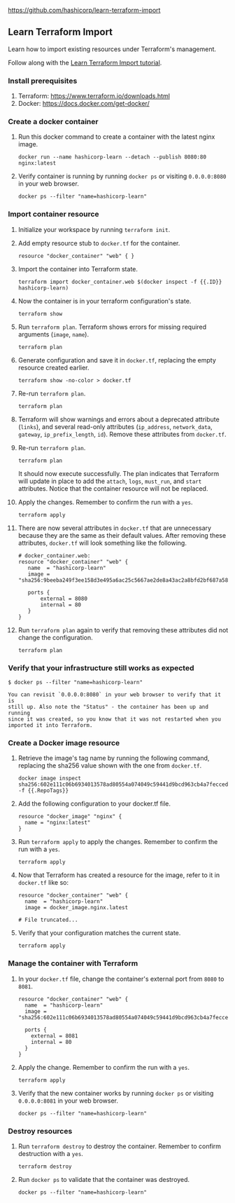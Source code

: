 https://github.com/hashicorp/learn-terraform-import


## Learn Terraform Import

Learn how to import existing resources under Terraform's management.

Follow along with the [Learn Terraform Import tutorial](https://developer.hashicorp.com/terraform/tutorials/state/state-import).

### Install prerequisites

1. Terraform: https://www.terraform.io/downloads.html
1. Docker: https://docs.docker.com/get-docker/

### Create a docker container

1. Run this docker command to create a container with the latest nginx image.

    ```shell
    docker run --name hashicorp-learn --detach --publish 8080:80 nginx:latest
    ```

1. Verify container is running by running `docker ps` or visiting `0.0.0.0:8080`
    in your web browser.

    ```shell
    docker ps --filter "name=hashicorp-learn"
    ```

### Import container resource

1. Initialize your workspace by running `terraform init`.

1. Add empty resource stub to `docker.tf` for the container.

    ```hcl
    resource "docker_container" "web" { }
    ```

1. Import the container into Terraform state.

    ```shell
    terraform import docker_container.web $(docker inspect -f {{.ID}} hashicorp-learn)
    ```

1. Now the container is in your terraform configuration's state.

    ```shell
    terraform show
    ```

1. Run `terraform plan`. Terraform shows errors for missing required arguments
    (`image`, `name`).

    ```shell
    terraform plan
    ```

1. Generate configuration and save it in `docker.tf`, replacing the empty
    resource created earlier.

    ```shell
    terraform show -no-color > docker.tf
    ```

1. Re-run `terraform plan`.
    ```shell
    terraform plan
    ```

1. Terraform will show warnings and errors about a deprecated attribute
    (`links`), and several read-only attributes (`ip_address`, `network_data`,
    `gateway`, `ip_prefix_length`, `id`). Remove these attributes from `docker.tf`.

1. Re-run `terraform plan`.

    ```shell
    terraform plan
    ```

    It should now execute successfully. The plan indicates that Terraform will
    update in place to add the `attach`, `logs`, `must_run`, and `start`
    attributes. Notice that the container resource will not be replaced.

1. Apply the changes. Remember to confirm the run with a `yes`.

    ```shell
    terraform apply
    ```

1. There are now several attributes in `docker.tf` that are unnecessary because
    they are the same as their default values. After removing these attributes,
    `docker.tf` will look something like the following.

    ```hcl
    # docker_container.web:
    resource "docker_container" "web" {
       name  = "hashicorp-learn"
       image = "sha256:9beeba249f3ee158d3e495a6ac25c5667ae2de8a43ac2a8bfd2bf687a58c06c9"

       ports {
           external = 8080
           internal = 80
       }
    }
    ```

1. Run `terraform plan` again to verify that removing these attributes did not
    change the configuration.

    ```shell
    terraform plan
    ```

### Verify that your infrastructure still works as expected

```shell
$ docker ps --filter "name=hashicorp-learn"
```

    You can revisit `0.0.0.0:8080` in your web browser to verify that it is
    still up. Also note the "Status" - the container has been up and running
    since it was created, so you know that it was not restarted when you
    imported it into Terraform.

### Create a Docker image resource

1. Retrieve the image's tag name by running the following command, replacing the
    sha256 value shown with the one from `docker.tf`.

    ```shell
    docker image inspect sha256:602e111c06b6934013578ad80554a074049c59441d9bcd963cb4a7feccede7a -f {{.RepoTags}}
    ```

1. Add the following configuration to your docker.tf file.

    ```hcl
    resource "docker_image" "nginx" {
      name = "nginx:latest"
    }
    ```

1. Run `terraform apply` to apply the changes. Remember to confirm the run with
    a `yes`.

    ```shell
    terraform apply
    ```

1. Now that Terraform has created a resource for the image, refer to it in
    `docker.tf` like so:

    ```hcl
    resource "docker_container" "web" {
      name  = "hashicorp-learn"
      image = docker_image.nginx.latest

    # File truncated...
    ```

1. Verify that your configuration matches the current state.

    ```shell
    terraform apply
    ```

### Manage the container with Terraform

1. In your `docker.tf` file, change the container's external port from `8080` to
    `8081`.

    ```hcl
    resource "docker_container" "web" {
      name  = "hashicorp-learn"
      image = "sha256:602e111c06b6934013578ad80554a074049c59441d9bcd963cb4a7feccede7a5"

      ports {
        external = 8081
        internal = 80
      }
    }
    ```

1. Apply the change. Remember to confirm the run with a `yes`.

    ```shell
    terraform apply
    ```

1. Verify that the new container works by running `docker ps` or visiting
    `0.0.0.0:8081` in your web browser.

    ```shell
    docker ps --filter "name=hashicorp-learn"
    ```

### Destroy resources

1. Run `terraform destroy` to destroy the container. Remember to confirm
    destruction with a `yes`.

    ```shell
    terraform destroy
    ```

1. Run `docker ps` to validate that the container was destroyed.

    ```shell
    docker ps --filter "name=hashicorp-learn"
    ```